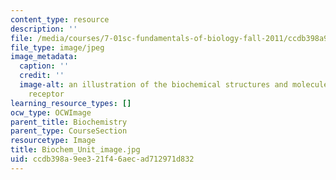 ```yaml
---
content_type: resource
description: ''
file: /media/courses/7-01sc-fundamentals-of-biology-fall-2011/ccdb398a9ee321f46aecad712971d832_Biochem_Unit_image.jpg
file_type: image/jpeg
image_metadata:
  caption: ''
  credit: ''
  image-alt: an illustration of the biochemical structures and molecules in a T cell
    receptor
learning_resource_types: []
ocw_type: OCWImage
parent_title: Biochemistry
parent_type: CourseSection
resourcetype: Image
title: Biochem_Unit_image.jpg
uid: ccdb398a-9ee3-21f4-6aec-ad712971d832
---
```

